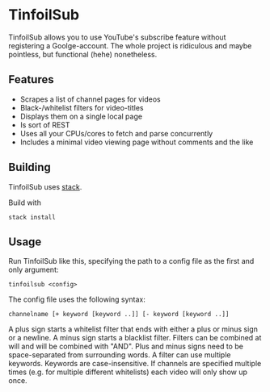 TinfoilSub
==========

TinfoilSub allows you to use YouTube's subscribe feature without registering a
Goolge-account. The whole project is ridiculous and maybe pointless, but
functional (hehe) nonetheless.

Features
--------

- Scrapes a list of channel pages for videos
- Black-/whitelist filters for video-titles
- Displays them on a single local page
- Is sort of REST
- Uses all your CPUs/cores to fetch and parse concurrently
- Includes a minimal video viewing page without comments and the like

Building
--------

TinfoilSub uses [stack](https://stackage.org).

Build with

```
stack install
```

Usage
-----

Run TinfoilSub like this, specifying the path to a config file as the first and
only argument:

```
tinfoilsub <config>
```

The config file uses the following syntax:

```
channelname [+ keyword [keyword ..]] [- keyword [keyword ..]]
```

A plus sign starts a whitelist filter that ends with either a plus or minus
sign or a newline. A minus sign starts a blacklist filter. Filters can be
combined at will and will be combined with "AND". Plus and minus signs need to
be space-separated from surrounding words. A filter can use multiple keywords.
Keywords are case-insensitive. If channels are specified multiple times (e.g.
for multiple different whitelists) each video will only show up once.

